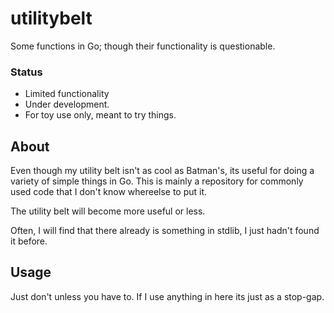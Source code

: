 utilitybelt
===========

Some functions in Go; though their functionality is questionable.

### Status
* Limited functionality
* Under development.
* For toy use only, meant to try things.

## About
Even though my utility belt isn't as cool as Batman's, its useful for doing a variety of simple things in Go. This is mainly a repository for commonly used code that I don't know whereelse to put it.

The utility belt will become more useful or less.

Often, I will find that there already is something in stdlib, I just hadn't found it before.

## Usage
Just don't unless you have to. If I use anything in here its just as a stop-gap.
